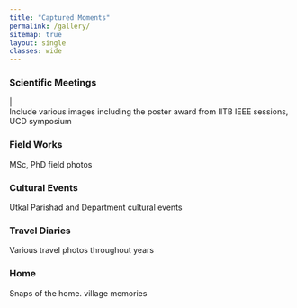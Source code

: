 ```yaml
---
title: "Captured Moments"
permalink: /gallery/
sitemap: true
layout: single
classes: wide
---
```


### Scientific Meetings
|                      
Include various images including the poster award from IITB IEEE sessions, UCD symposium
### Field Works
MSc, PhD field photos
### Cultural Events
Utkal Parishad and Department cultural events
### Travel Diaries
Various travel photos throughout years
### Home
Snaps of the home. village memories

